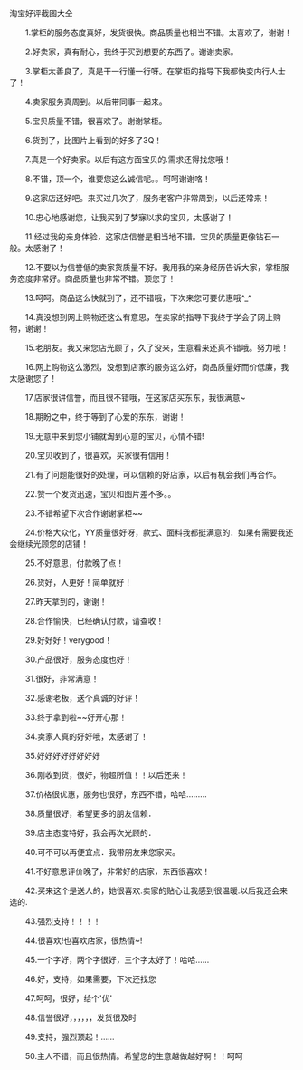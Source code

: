 淘宝好评截图大全

　　1.掌柜的服务态度真好，发货很快。商品质量也相当不错。太喜欢了，谢谢！

　　2.好卖家，真有耐心，我终于买到想要的东西了。谢谢卖家。

　　3.掌柜太善良了，真是干一行懂一行呀。在掌柜的指导下我都快变内行人士了！

　　4.卖家服务真周到。以后带同事一起来。

　　5.宝贝质量不错，很喜欢了。谢谢掌柜。

　　6.货到了，比图片上看到的好多了3Q！

　　7.真是一个好卖家。以后有这方面宝贝的.需求还得找您哦！

　　8.不错，顶一个，谁要您这么诚信呢。。呵呵谢谢咯！

　　9.这家店还好吧。来买过几次了，服务老客户非常周到，以后还常来！

　　10.忠心地感谢您，让我买到了梦寐以求的宝贝，太感谢了！

　　11.经过我的亲身体验，这家店信誉是相当地不错。宝贝的质量更像钻石一般。太感谢了！

　　12.不要以为信誉低的卖家货质量不好。我用我的亲身经历告诉大家，掌柜服务态度非常好。商品质量也非常不错。顶您了！

　　13.呵呵。商品这么快就到了，还不错哦，下次来您可要优惠哦^_^

　　14.真没想到网上购物还这么有意思，在卖家的指导下我终于学会了网上购物，谢谢！

　　15.老朋友。我又来您店光顾了，久了没来，生意看来还真不错哦。努力哦！

　　16.网上购物这么激烈，没想到店家的服务这么好，商品质量好而价低廉，我太感谢您了！

　　17.店家很讲信誉，而且很不错哦，在这家店买东东，我很满意~

　　18.期盼之中，终于等到了心爱的东东，谢谢！

　　19.无意中来到您小铺就淘到心意的宝贝，心情不错!

　　20.宝贝收到了，很喜欢，买家很有信用！

　　21.有了问题能很好的处理，可以信赖的好店家，以后有机会我们再合作。

　　22.赞一个发货迅速，宝贝和图片差不多。。

　　23.不错希望下次合作谢谢掌柜~~

　　24.价格大众化，YY质量很好呀，款式、面料我都挺满意的．如果有需要我还会继续光顾您的店铺！

　　25.不好意思，付款晚了点！

　　26.货好，人更好！简单就好！

　　27.昨天拿到的，谢谢！

　　28.合作愉快，已经确认付款，请查收！

　　29.好好好！verygood！

　　30.产品很好，服务态度也好！

　　31.很好，非常满意！

　　32.感谢老板，送个真诚的好评！

　　33.终于拿到啦~~好开心那！

　　34.卖家人真的好好哦，太感谢了！

　　35.好好好好好好好好

　　36.刚收到货，很好，物超所值！！以后还来！

　　37.价格很优惠，服务也很好，东西不错，哈哈.........

　　38.质量很好，希望更多的朋友信赖．

　　39.店主态度特好，我会再次光顾的．

　　40.可不可以再便宜点．我带朋友来您家买。

　　41.不好意思评价晚了，非常好的店家，东西很喜欢！

　　42.买来这个是送人的，她很喜欢.卖家的贴心让我感到很温暖.以后我还会来选的.

　　43.强烈支持！！！！

　　44.很喜欢!也喜欢店家，很热情~!

　　45.一个字好，两个字很好，三个字太好了！哈哈……

　　46.好，支持，如果需要，下次还找您

　　47.呵呵，很好，给个'优'

　　48.信誉很好，，，，，，发货很及时

　　49.支持，强烈顶起！……

　　50.主人不错，而且很热情。希望您的生意越做越好啊！！呵呵
